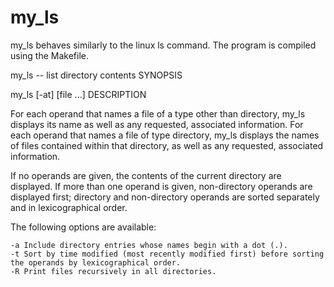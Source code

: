 # my_ls
my_ls behaves similarly to the linux ls command.
The program is compiled using the Makefile.

my_ls -- list directory contents
SYNOPSIS

my_ls [-at] [file ...]
DESCRIPTION

For each operand that names a file of a type other than directory, my_ls displays its name as well as any requested, associated information.  For each operand that names a file of type directory, my_ls displays the names of files contained within that directory, as well as any requested, associated information.

If no operands are given, the contents of the current directory are displayed. If more than one operand is given, non-directory operands are displayed first; directory and non-directory operands are sorted separately and in lexicographical order.

The following options are available:

    -a Include directory entries whose names begin with a dot (.).
    -t Sort by time modified (most recently modified first) before sorting the operands by lexicographical order.
    -R Print files recursively in all directories.


